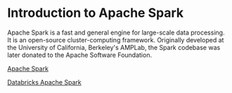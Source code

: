 # Introduction to Apache Spark

Apache Spark is a fast and general engine for large-scale data processing. It is an open-source cluster-computing framework. Originally developed at the University of California, Berkeley's AMPLab, the Spark codebase was later donated to the Apache Software Foundation.


[Apache Spark](https://spark.apache.org/)


[Databricks Apache Spark](https://databricks.com/spark/about)

